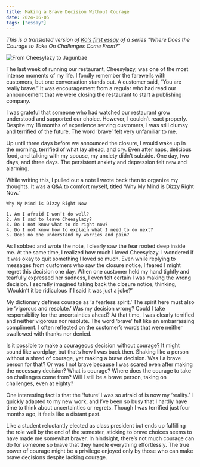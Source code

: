 ```yaml
---
title: Making a Brave Decision Without Courage
date: 2024-06-05
tags: ["essay"]
---
```

*This is a translated version of [Ko's first essay](https://jagunbae.com/courage-1/) of a series "Where Does the Courage to Take On Challenges Come From?"*

![From Cheesylazy to Jagunbae](https://jagunbae.com/content/images/size/w2000/2024/04/IMG_8346.webp)

The last week of running our restaurant, Cheesylazy, was one of the most intense moments of my life. I fondly remember the farewells with customers, but one conversation stands out. A customer said, “You are really brave.” It was encouragement from a regular who had read our announcement that we were closing the restaurant to start a publishing company.

I was grateful that someone who had watched our restaurant grow understood and supported our choice. However, I couldn’t react properly. Despite my 18 months of experience serving customers, I was still clumsy and terrified of the future. The word ‘brave’ felt very unfamiliar to me.

Up until three days before we announced the closure, I would wake up in the morning, terrified of what lay ahead, and cry. Even after naps, delicious food, and talking with my spouse, my anxiety didn’t subside. One day, two days, and three days. The persistent anxiety and depression felt new and alarming.

While writing this, I pulled out a note I wrote back then to organize my thoughts. It was a Q&A to comfort myself, titled ‘Why My Mind is Dizzy Right Now.’
```
Why My Mind is Dizzy Right Now

1. Am I afraid I won’t do well?
2. Am I sad to leave Cheesylazy?
3. Do I not know what to do right now?
4. Do I not know how to explain what I need to do next?
5. Does no one understand my worries and pain?
```
As I sobbed and wrote the note, I clearly saw the fear rooted deep inside me. At the same time, I realized how much I loved Cheesylazy. I wondered if it was okay to quit something I loved so much. Even while replying to messages from customers who saw the closure notice, I feared I might regret this decision one day. When one customer held my hand tightly and tearfully expressed her sadness, I even felt certain I was making the wrong decision. I secretly imagined taking back the closure notice, thinking, ‘Wouldn’t it be ridiculous if I said it was just a joke?’

My dictionary defines courage as ‘a fearless spirit.’ The spirit here must also be ‘vigorous and resolute.’ Was my decision wrong? Could I take responsibility for the uncertainties ahead? At that time, I was clearly terrified and neither vigorous nor resolute. The word ‘brave’ felt like an embarrassing compliment. I often reflected on the customer’s words that were neither swallowed with thanks nor denied.

Is it possible to make a courageous decision without courage? It might sound like wordplay, but that’s how I was back then. Shaking like a person without a shred of courage, yet making a brave decision. Was I a brave person for that? Or was I not brave because I was scared even after making the necessary decision? What is courage? Where does the courage to take on challenges come from? Will I still be a brave person, taking on challenges, even at eighty?

One interesting fact is that the ‘future’ I was so afraid of is now my ‘reality.’ I quickly adapted to my new work, and I’ve been so busy that I hardly have time to think about uncertainties or regrets. Though I was terrified just four months ago, it feels like a distant past.

Like a student reluctantly elected as class president but ends up fulfilling the role well by the end of the semester, sticking to brave choices seems to have made me somewhat braver. In hindsight, there’s not much courage can do for someone so brave that they handle everything effortlessly. The true power of courage might be a privilege enjoyed only by those who can make brave decisions despite lacking courage.